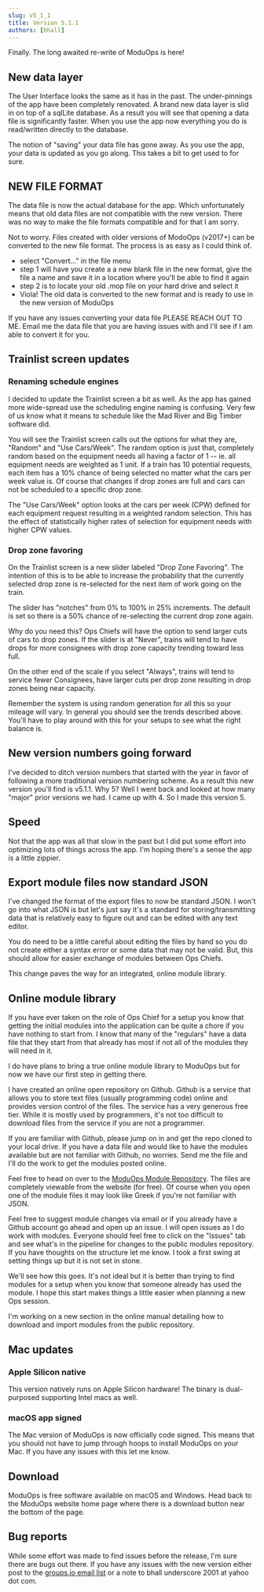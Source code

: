```yaml
---
slug: v5_1_1
title: Version 5.1.1
authors: [bhall]
---
```


Finally. The long awaited re-write of ModuOps is here!

## New data layer

The User Interface looks the same as it has in the past. The under-pinnings of the app have been completely renovated. A brand new data layer is slid in on top of a sqlLite database. As a result you will see that opening a data file is significantly faster. When you use the app now everything you do is read/written directly to the database.

The notion of "saving" your data file has gone away. As you use the app, your data is updated as you go along. This takes a bit to get used to for sure.

## NEW FILE FORMAT

The data file is now the actual database for the app. Which unfortunately means that old data files are not compatible with the new version. There was no way to make the file formats compatible and for that I am sorry.

Not to worry. Files created with older versions of ModoOps (v2017+) can be converted to the new file format. The process is as easy as I could think of.

- select "Convert..." in the file menu
- step 1 will have you create a a new blank file in the new format, give the file a name and save it in a location where you'll be able to find it again
- step 2 is to locate your old .mop file on your hard drive and select it
- Viola! The old data is converted to the new format and is ready to use in the new version of ModuOps

If you have any issues converting your data file PLEASE REACH OUT TO ME. Email me the data file that you are having issues with and I'll see if I am able to convert it for you.

## Trainlist screen updates

### Renaming schedule engines

I decided to update the Trainlist screen a bit as well. As the app has gained more wide-spread use the scheduling engine naming is confusing. Very few of us know what it means to schedule like the Mad River and Big Timber software did.

You will see the Trainlist screen calls out the options for what they are, "Random" and "Use Cars/Week". The random option is just that, completely random based on the equipment needs all having a factor of 1 -- ie. all equipment needs are weighted as 1 unit. If a train has 10 potential requests, each item has a 10% chance of being selected no matter what the cars per week value is. Of course that changes if drop zones are full and cars can not be scheduled to a specific drop zone.

The "Use Cars/Week" option looks at the cars per week (CPW) defined for each equipment request resulting in a weighted random selection. This has the effect of statistically higher rates of selection for equipment needs with higher CPW values.

### Drop zone favoring

On the Trainlist screen is a new slider labeled "Drop Zone Favoring". The intention of this is to be able to increase the probability that the currently selected drop zone is re-selected for the next item of work going on the train.

The slider has "notches" from 0% to 100% in 25% increments. The default is set so there is a 50% chance of re-selecting the current drop zone again.

Why do you need this? Ops Chiefs will have the option to send larger cuts of cars to drop zones. If the slider is at "Never", trains will tend to have drops for more consignees with drop zone capacity trending toward less full.

On the other end of the scale if you select "Always", trains will tend to service fewer Consignees, have larger cuts per drop zone resulting in drop zones being near capacity.

Remember the system is using random generation for all this so your mileage will vary. In general you should see the trends described above. You'll have to play around with this for your setups to see what the right balance is.

## New version numbers going forward

I've decided to ditch version numbers that started with the year in favor of following a more traditional version numbering scheme. As a result this new version you'll find is v5.1.1. Why 5? Well I went back and looked at how many "major" prior versions we had. I came up with 4. So I made this version 5.

## Speed

Not that the app was all that slow in the past but I did put some effort into optimizing lots of things across the app. I'm hoping there's a sense the app is a little zippier.

## Export module files now standard JSON

I've changed the format of the export files to now be standard JSON. I won't go into what JSON is but let's just say it's a standard for storing/transmitting data that is relatively easy to figure out and can be edited with any text editor.

You do need to be a little careful about editing the files by hand so you do not create either a syntax error or some data that may not be valid. But, this should allow for easier exchange of modules between Ops Chiefs.

This change paves the way for an integrated, online module library.

## Online module library

If you have ever taken on the role of Ops Chief for a setup you know that getting the initial modules into the application can be quite a chore if you have nothing to start from. I know that many of the "regulars" have a data file that they start from that already has most if not all of the modules they will need in it.

I do have plans to bring a true online module library to ModuOps but for now we have our first step in getting there.

I have created an online open repository on Github. Github is a service that allows you to store text files (usually programming code) online and provides version control of the files. The service has a very generous free tier. While it is mostly used by programmers, it's not too difficult to download files from the service if you are not a programmer.

If you are familiar with Github, please jump on in and get the repo cloned to your local drive. If you have a data file and would like to have the modules available but are not familiar with Github, no worries. Send me the file and I'll do the work to get the modules posted online.

Feel free to head on over to the [ModuOps Module Repository](https://github.com/bhall2001/moduops-modules). The files are completely viewable from the website (for free). Of course when you open one of the module files it may look like Greek if you're not familiar with JSON.

Feel free to suggest module changes via email or if you already have a Github account go ahead and open up an issue. I will open issues as I do work with modules. Everyone should feel free to click on the "Issues" tab and see what's in the pipeline for changes to the public modules repository. If you have thoughts on the structure let me know. I took a first swing at setting things up but it is not set in stone.

We'll see how this goes. It's not ideal but it is better than trying to find modules for a setup when you know that someone already has used the module. I hope this start makes things a little easier when planning a new Ops session.

I'm working on a new section in the online manual detailing how to download and import modules from the public repository.

## Mac updates

### Apple Silicon native

This version natively runs on Apple Silicon hardware! The binary is dual-purposed supporting Intel macs as well.

### macOS app signed

The Mac version of ModuOps is now officially code signed. This means that you should not have to jump through hoops to install ModuOps on your Mac. If you have any issues with this let me know.

## Download

ModuOps is free software available on macOS and Windows. Head back to the ModuOps website home page where there is a download button near the bottom of the page.

## Bug reports

While some effort was made to find issues before the release, I'm sure there are bugs out there. If you have any issues with the new version either post to the [groups.io email list](https://groups.io/g/moduops) or a note to bhall underscore 2001 at yahoo dot com.
